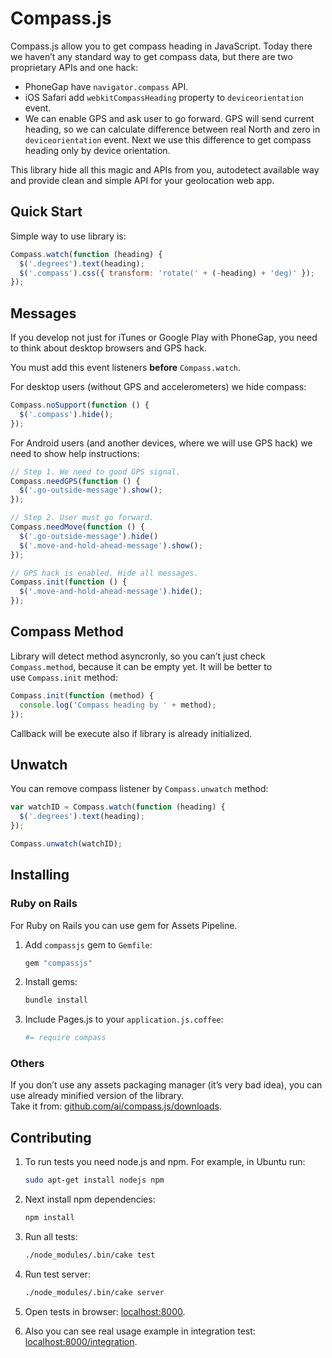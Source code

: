 # Compass.js

Compass.js allow you to get compass heading in JavaScript.
Today there we haven’t any standard way to get compass data,
but there are two proprietary APIs and one hack:
* PhoneGap have `navigator.compass` API.
* iOS Safari add `webkitCompassHeading` property to `deviceorientation` event.
* We can enable GPS and ask user to go forward. GPS will send current heading,
  so we can calculate difference between real North and zero in
  `deviceorientation` event. Next we use this difference to get compass heading
  only by device orientation.

This library hide all this magic and APIs from you, autodetect available
way and provide clean and simple API for your geolocation web app.

## Quick Start

Simple way to use library is:

```js
Compass.watch(function (heading) {
  $('.degrees').text(heading);
  $('.compass').css({ transform: 'rotate(' + (-heading) + 'deg)' });
});
```

## Messages

If you develop not just for iTunes or Google Play with PhoneGap,
you need to think about desktop browsers and GPS hack.

You must add this event listeners **before** `Compass.watch`.

For desktop users (without GPS and accelerometers) we hide compass:

```js
Compass.noSupport(function () {
  $('.compass').hide();
});
```

For Android users (and another devices, where we will use GPS hack)
we need to show help instructions:

```js
// Step 1. We need to good GPS signal.
Compass.needGPS(function () {
  $('.go-outside-message').show();
});

// Step 2. User must go forward.
Compass.needMove(function () {
  $('.go-outside-message').hide()
  $('.move-and-hold-ahead-message').show();
});

// GPS hack is enabled. Hide all messages.
Compass.init(function () {
  $('.move-and-hold-ahead-message').hide();
});
```

## Compass Method

Library will detect method asyncronly, so you can’t just check
`Compass.method`, because it can be empty yet. It will be better to
use `Compass.init` method:

```js
Compass.init(function (method) {
  console.log('Compass heading by ' + method);
});
```

Callback will be execute also if library is already initialized.

## Unwatch

You can remove compass listener by `Compass.unwatch` method:

```js
var watchID = Compass.watch(function (heading) {
  $('.degrees').text(heading);
});

Compass.unwatch(watchID);
```

## Installing

### Ruby on Rails

For Ruby on Rails you can use gem for Assets Pipeline.

1. Add `compassjs` gem to `Gemfile`:

   ```ruby
   gem "compassjs"
   ```

2. Install gems:

   ```sh
   bundle install
   ```

3. Include Pages.js to your `application.js.coffee`:

   ```coffee
   #= require compass
   ```

### Others

If you don’t use any assets packaging manager (it’s very bad idea), you can use
already minified version of the library.
Take it from: [github.com/ai/compass.js/downloads].

[github.com/ai/compass.js/downloads]: https://github.com/ai/compass.js/downloads

## Contributing

1. To run tests you need node.js and npm. For example, in Ubuntu run:

   ```sh
   sudo apt-get install nodejs npm
   ```

2. Next install npm dependencies:

   ```sh
   npm install
   ```

3. Run all tests:

   ```sh
   ./node_modules/.bin/cake test
   ```

4. Run test server:

   ```sh
   ./node_modules/.bin/cake server
   ```

5. Open tests in browser: [localhost:8000].
6. Also you can see real usage example in integration test:
   [localhost:8000/integration].

[localhost:8000]: http://localhost:8000
[localhost:8000/integration]: http://localhost:8000/integration
